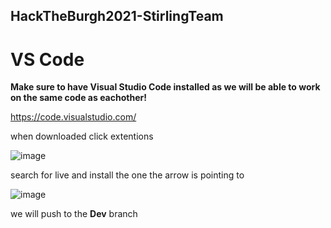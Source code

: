 ## HackTheBurgh2021-StirlingTeam

# VS Code
**Make sure to have Visual Studio Code installed as we will be able to work on the same code as eachother!**

https://code.visualstudio.com/

when downloaded
click extentions

![image](https://user-images.githubusercontent.com/38226871/110156522-fade0c80-7dde-11eb-9fec-892d0af54500.png)

search for live and install the one the arrow is pointing to

![image](https://user-images.githubusercontent.com/38226871/110156545-02051a80-7ddf-11eb-8de2-82521e55e86b.png)

we will push to the **Dev** branch
